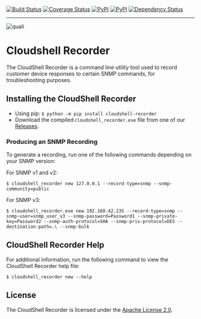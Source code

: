 [![Build Status](https://travis-ci.org/QualiSystems/cloudshell-recorder.svg?branch=dev)](https://travis-ci.org/QualiSystems/cloudshell-recorder) [![Coverage Status](https://coveralls.io/repos/github/QualiSystems/cloudshell-recorder/badge.svg?branch=dev)](https://coveralls.io/github/QualiSystems/cloudshell-recorder?branch=dev) 
[![PyPI](https://img.shields.io/pypi/pyversions/cloudshell-recorder.svg?maxAge=2592000)]() [![PyPI](https://img.shields.io/pypi/v/cloudshell-recorder.svg?maxAge=2592000)]()
[![Dependency Status](https://dependencyci.com/github/QualiSystems/cloudshell-recorder/badge)](https://dependencyci.com/github/QualiSystems/cloudshell-recorder)

---

![quali](https://github.com/QualiSystems/shellfoundry/blob/master/quali.png)

# Cloudshell Recorder

The CloudShell Recorder is a command line utility tool used to record customer device responses to certain SNMP commands, for troubleshooting purposes. 

## Installing the CloudShell Recorder
- Using pip: ```$ python -m pip install cloudshell-recorder```
- Download the compiled ```cloudshell_recorder.exe``` file from one of our [Releases](https://github.com/QualiSystems/cloudshell-recorder/releases).

### Producing an SNMP Recording
To generate a recording, run one of the following commands depending on your SNMP version:

For SNMP v1 and v2:
```
$ cloudshell_recorder new 127.0.0.1 --record-type=snmp --snmp-community=public
```
For SNMP v3:
```
$ cloudshell_recorder.exe new 192.168.42.235 --record-type=snmp --snmp-user=snmp_user_v3 --snmp-password=Password1 --snmp-private-key=Password2 --snmp-auth-protocol=SHA --snmp-priv-protocol=DES --destination-path=.\ --snmp-bulk
```
## CloudShell Recorder Help 

For additional information, run the following command to view the CloudShell Recorder help file: 
```
$ cloudshell_recorder new --help
```

## License
The CloudShell Recorder is licensed under the [Apache License 2.0](https://github.com/QualiSystems/cloudshell-recorder/blob/dev/LICENSE).

